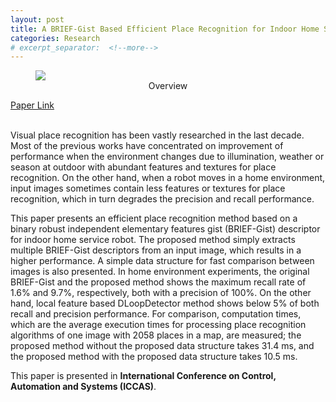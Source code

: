 ```yaml
---
layout: post
title: A BRIEF-Gist Based Efficient Place Recognition for Indoor Home Service Robots
categories: Research
# excerpt_separator:  <!--more-->
---
```


<figure style="text-align: center;">
    <img src="{{ "/assets/place_recognition_overview.png" | relative_url }}" style="display: block; margin: 0 auto;">
    <figcaption>Overview</figcaption>
</figure>

<div class="icon-container">
    <span class="link-with-icon">
        <i data-feather="paperclip"></i>
        <a href="https://ieeexplore.ieee.org/document/7832506" target="_blank">Paper Link</a>
    </span>    
</div>

<br>

Visual place recognition has been vastly researched in the last decade. Most of the previous works have concentrated on improvement of performance when the environment changes due to illumination, weather or season at outdoor with abundant features and textures for place recognition. On the other hand, when a robot moves in a home environment, input images sometimes contain less features or textures for place recognition, which in turn degrades the precision and recall performance.  


This paper presents an efficient place recognition method based on a binary robust independent elementary features gist (BRIEF-Gist) descriptor for indoor home service robot. The proposed method simply extracts multiple BRIEF-Gist descriptors from an input image, which results in a higher performance. A simple data structure for fast comparison between images is also presented. In home environment experiments, the original BRIEF-Gist and the proposed method shows the maximum recall rate of 1.6% and 9.7%, respectively, both with a precision of 100%. On the other hand, local feature based DLoopDetector method shows below 5% of both recall and precision performance. For comparison, computation times, which are the average execution times for processing place recognition algorithms of one image with 2058 places in a map, are measured; the proposed method without the proposed data structure takes 31.4 ms, and the proposed method with the proposed data structure takes 10.5 ms.  


This paper is presented in **International Conference on Control, Automation and Systems (ICCAS)**. 
